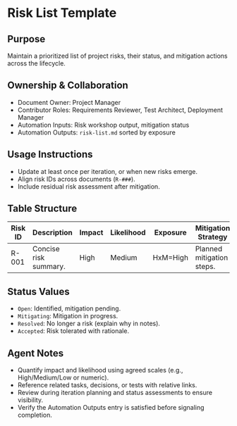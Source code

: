 # Risk List Template

## Purpose

Maintain a prioritized list of project risks, their status, and mitigation actions across the lifecycle.

## Ownership & Collaboration

- Document Owner: Project Manager
- Contributor Roles: Requirements Reviewer, Test Architect, Deployment Manager
- Automation Inputs: Risk workshop output, mitigation status
- Automation Outputs: `risk-list.md` sorted by exposure

## Usage Instructions

- Update at least once per iteration, or when new risks emerge.
- Align risk IDs across documents (`R-###`).
- Include residual risk assessment after mitigation.

## Table Structure

| Risk ID | Description | Impact | Likelihood | Exposure | Mitigation Strategy | Owner | Status | Residual Risk |
| --- | --- | --- | --- | --- | --- | --- | --- | --- |
| R-001 | Concise risk summary. | High | Medium | HxM=High | Planned mitigation steps. | Responsible person/agent. | Open | Updated after mitigation. |

## Status Values

- `Open`: Identified, mitigation pending.
- `Mitigating`: Mitigation in progress.
- `Resolved`: No longer a risk (explain why in notes).
- `Accepted`: Risk tolerated with rationale.

## Agent Notes

- Quantify impact and likelihood using agreed scales (e.g., High/Medium/Low or numeric).
- Reference related tasks, decisions, or tests with relative links.
- Review during iteration planning and status assessments to ensure visibility.
- Verify the Automation Outputs entry is satisfied before signaling completion.
